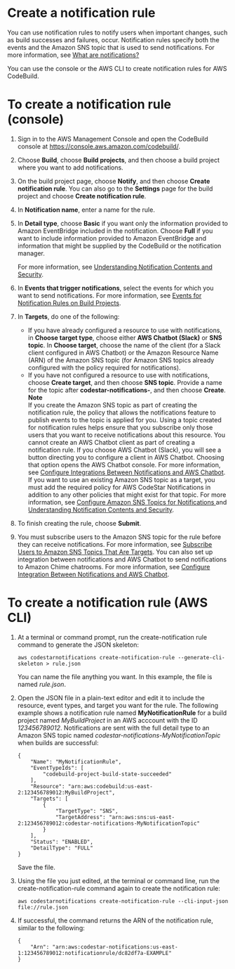 # Create a notification rule<a name="notification-rule-create"></a>

You can use notification rules to notify users when important changes, such as build successes and failures, occur\. Notification rules specify both the events and the Amazon SNS topic that is used to send notifications\. For more information, see [What are notifications?](https://docs.aws.amazon.com/codestar-notifications/latest/userguide/welcome.html)



You can use the console or the AWS CLI to create notification rules for AWS CodeBuild\. <a name="notification-rule-create-console"></a>

# To create a notification rule \(console\)<a name="notification-rule-create-console"></a>

1. Sign in to the AWS Management Console and open the CodeBuild console at [https://console\.aws\.amazon\.com/codebuild/](https://console.aws.amazon.com/codebuild/)\.

1. Choose **Build**, choose **Build projects**, and then choose a build project where you want to add notifications\.

1. On the build project page, choose **Notify**, and then choose **Create notification rule**\. You can also go to the **Settings** page for the build project and choose **Create notification rule**\.

1. In **Notification name**, enter a name for the rule\.

1. In **Detail type**, choose **Basic** if you want only the information provided to Amazon EventBridge included in the notification\. Choose **Full** if you want to include information provided to Amazon EventBridge and information that might be supplied by the CodeBuild or the notification manager\.

   For more information, see [Understanding Notification Contents and Security](https://docs.aws.amazon.com/codestar-notifications/latest/userguide/security.html#security-notifications)\.

1.  In **Events that trigger notifications**, select the events for which you want to send notifications\. For more information, see [ Events for Notification Rules on Build Projects](https://docs.aws.amazon.com/codestar-notifications/latest/userguide/concepts.html#events-ref-buildproject)\.

1. In **Targets**, do one of the following:
   + If you have already configured a resource to use with notifications, in **Choose target type**, choose either **AWS Chatbot \(Slack\)** or **SNS topic**\. In **Choose target**, choose the name of the client \(for a Slack client configured in AWS Chatbot\) or the Amazon Resource Name \(ARN\) of the Amazon SNS topic \(for Amazon SNS topics already configured with the policy required for notifications\)\.
   + If you have not configured a resource to use with notifications, choose **Create target**, and then choose **SNS topic**\. Provide a name for the topic after **codestar\-notifications\-**, and then choose **Create**\.
**Note**  
If you create the Amazon SNS topic as part of creating the notification rule, the policy that allows the notifications feature to publish events to the topic is applied for you\. Using a topic created for notification rules helps ensure that you subscribe only those users that you want to receive notifications about this resource\.
You cannot create an AWS Chatbot client as part of creating a notification rule\. If you choose AWS Chatbot \(Slack\), you will see a button directing you to configure a client in AWS Chatbot\. Choosing that option opens the AWS Chatbot console\. For more information, see [ Configure Integrations Between Notifications and AWS Chatbot](https://docs.aws.amazon.com/codestar-notifications/latest/userguide/notifications-chatbot.html)\.
If you want to use an existing Amazon SNS topic as a target, you must add the required policy for AWS CodeStar Notifications in addition to any other policies that might exist for that topic\. For more information, see [Configure Amazon SNS Topics for Notifications ](https://docs.aws.amazon.com/codestar-notifications/latest/userguide/set-up-sns.html) and [Understanding Notification Contents and Security](https://docs.aws.amazon.com/codestar-notifications/latest/userguide/security.html#security-notifications)\. 

1. To finish creating the rule, choose **Submit**\.

1. You must subscribe users to the Amazon SNS topic for the rule before they can receive notifications\. For more information, see [Subscribe Users to Amazon SNS Topics That Are Targets](https://docs.aws.amazon.com/codestar-notifications/latest/userguide/subscribe-users-sns.html)\. You can also set up integration between notifications and AWS Chatbot to send notifications to Amazon Chime chatrooms\. For more information, see [Configure Integration Between Notifications and AWS Chatbot](https://docs.aws.amazon.com/codestar-notifications/latest/userguide/notifications-chatbot.html)\.<a name="notification-rule-create-cli"></a>

# To create a notification rule \(AWS CLI\)<a name="notification-rule-create-cli"></a>

1. At a terminal or command prompt, run the create\-notification rule command to generate the JSON skeleton:

   ```
   aws codestarnotifications create-notification-rule --generate-cli-skeleton > rule.json
   ```

   You can name the file anything you want\. In this example, the file is named *rule\.json*\.

1. Open the JSON file in a plain\-text editor and edit it to include the resource, event types, and target you want for the rule\. The following example shows a notification rule named **MyNotificationRule** for a build project named *MyBuildProject* in an AWS acccount with the ID *123456789012*\. Notifications are sent with the full detail type to an Amazon SNS topic named *codestar\-notifications\-MyNotificationTopic* when builds are successful:

   ```
   {
       "Name": "MyNotificationRule",
       "EventTypeIds": [
           "codebuild-project-build-state-succeeded"
       ],
       "Resource": "arn:aws:codebuild:us-east-2:123456789012:MyBuildProject",
       "Targets": [
           {
               "TargetType": "SNS",
               "TargetAddress": "arn:aws:sns:us-east-2:123456789012:codestar-notifications-MyNotificationTopic"
           }
       ],
       "Status": "ENABLED",
       "DetailType": "FULL"
   }
   ```

   Save the file\.

1. Using the file you just edited, at the terminal or command line, run the create\-notification\-rule command again to create the notification rule:

   ```
   aws codestarnotifications create-notification-rule --cli-input-json  file://rule.json
   ```

1. If successful, the command returns the ARN of the notification rule, similar to the following:

   ```
   {
       "Arn": "arn:aws:codestar-notifications:us-east-1:123456789012:notificationrule/dc82df7a-EXAMPLE"
   }
   ```